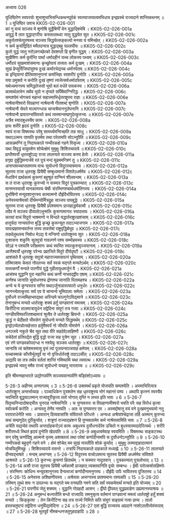 अध्यायः 026

युधिष्ठिरेण स्वपरयोः शुभाशुभाभिसन्धिकथनपूर्वकं स्वस्याजय्यत्वमभिधाय इन्द्रप्रस्थे राज्यदाने शान्तिकथनम् ॥ 1 ॥
युधिष्ठिर उवाच 	KK05-02-026-001  
कां नु वाचं सञ्जय मे शृणोषि युद्धैषिणीं येन युद्धाद्बिभेषि ।	KK05-02-026-001a  
अयुद्धं वै तात युद्धाद्गरीयः कस्तल्लब्ध्वा जातु युद्ध्येत सूत ॥	KK05-02-026-001c  
अकुर्वतश्चेत्पुरुषस्य सञ्जय सिद्ध्येत्सङ्कल्पो मनसा यं यमिच्छेत् ।	KK05-02-026-002a  
न कर्म कुर्याद्विदितं ममैतदन्यत्र युद्धाद्बहु यल्लघीयः ॥	KK05-02-026-002c  
कुतो युद्धं जातु नरोऽवगच्छेत्को देवशप्तो हि वृणीत युद्धम् ।	KK05-02-026-003a  
सुखैषिणः कर्म कुर्वन्ति पार्था धर्मादहीनं यच्च लोकस्य पथ्यम् ॥	KK05-02-026-003c  
धर्मोदयं सुखमाशंसमानाः कृच्छ्रोपायं तत्त्वतः कर्म दुःखम् ।	KK05-02-026-004a  
सुखं प्रेप्सुर्विजिघांसुश्च दुःखं कर्मारभेद्यच्च धर्मानपेतम् ॥	KK05-02-026-004c  
क इन्द्रियाणां प्रीतिवशानुगानां कर्माभिज्ञः स्वशरीरं दुनोति ।	KK05-02-026-005a  
यया प्रमुक्तो न करोति दुःखं तृष्णां त्यजेत्सर्वधर्मादपेताम् ॥	KK05-02-026-005c  
यथेध्यमानस्य समिद्धतेजसो भूयो बलं वर्धते पावकस्य ।	KK05-02-026-006a  
कामार्थलाभेन तथैव भूयो न तृप्यते सर्पिषेवाग्निरिद्धः ।	KK05-02-026-006c  
सम्पश्येमं भोगचयं महान्तं सहास्माभिर्धृतराष्ट्रस्य राज्ञः ॥	KK05-02-026-006e  
नाश्रेयानीश्वरो विग्रहाणां नाश्रेयान्वै गीतशब्दं शृणोति ।	KK05-02-026-007a  
नाश्रेयान्वै सेवते माल्यगन्धान्न चाप्यश्रेयाननुलेपनानि ॥	KK05-02-026-007c  
नाश्रेयान्वै प्रावारान्संविवस्ते कथं त्वस्मान्सम्प्रणुदेत्कुरुभ्यः ॥	KK05-02-026-007e  
अत्रैव स्यादबुधस्यैव कामः ।	KK05-02-026-008a  
प्रायः शरीरे हृदयं दुनोति ॥	KK05-02-026-008c  
स्वयं राजा विषमस्थः परेषु सामर्थ्यमन्विच्छति तन्न साधु ।	KK05-02-026-009a  
यथाऽऽत्मनः पश्यति वृत्तमेव तथा परेतामपि सोऽभ्युपैति ॥	KK05-02-026-009c  
आसन्नमग्निं तु निदाघकाले गम्भीरकक्षे गहने विसृज्य ।	KK05-02-026-010a  
यथा विवृद्धं वायुवशेन शोचेत्क्षेमं मुमुक्षुः शिशिरव्यपाये ॥	KK05-02-026-010c  
प्राप्तैश्वर्यो धृतराष्ट्रोऽद्य राजा लालप्यते सञ्जय कस्य हेतोः ।	KK05-02-026-011a  
प्रगृह्य दुर्बुद्धिमनार्जवे रतं पुत्रं मन्दं मूढममन्त्रिणं तु ॥	KK05-02-026-011c  
अनाप्तवच्चाप्ततमस्य वाचः सुयोधनो विदुरस्यावमत्य ।	KK05-02-026-012a  
सुतस्य राजा धृतराष्ट्रः प्रियैषी सम्बुध्यमानो विशतेऽधर्ममेव ॥	KK05-02-026-012c  
मेधाविनं ह्यर्थकामं कुरूणां बहुश्रुतं वाग्मिनं शीलवन्तम् ।	KK05-02-026-013a  
स तं राजा धृतराष्ट्रः कुरुभ्यो न सस्मार विदुरं पुत्रकाम्यात् ॥	KK05-02-026-013c  
मानघ्नस्यासौ मानकामस्य चेर्षोः संरम्भिणश्चार्थधर्मातिगस्य ।	KK05-02-026-014a  
दुर्भाषिणो मन्युवशानुगस्य कामात्मनो दौर्हृदैर्भावितस्य ॥	KK05-02-026-014c  
अनेयस्याश्रेयसो दीर्घमन्योर्मित्रद्रुहः सञ्जय पापबुद्धेः ।	KK05-02-026-015a  
सुतस्य राजा धृतराष्ट्रः प्रियैषी प्रपश्यमानः प्राजहाद्धर्मकामौ ॥	KK05-02-026-015c  
तदैव मे सञ्जय दीव्यतोऽभून्मतिः कुरूणामागतः स्यादभावः ।	KK05-02-026-016a  
काव्यां वाचं विदुरो भाषमाणो न विन्दते यद्धार्तराष्ट्रात्प्रशंसाम् ॥	KK05-02-026-016c  
क्षत्तुर्यदा नान्ववर्तन्त बुद्धिं कृच्छ्रं कुरून्सूत तदाऽभ्याजगाम ।	KK05-02-026-017a  
यावत्प्रज्ञामन्ववर्तन्त तस्य तावत्तेषां राष्ट्रवृद्धिर्बभूव ॥	KK05-02-026-017c  
तदर्थलुब्धस्य निबोध मेऽद्य ये मन्त्रिणो धार्तराष्ट्रस्य सूत ।	KK05-02-026-018a  
दुःशासनः शकुनिः सूतपुत्रो गावल्गणे पश्य सम्मोहमस्य ॥	KK05-02-026-018c  
सोऽहं न पश्यामि परीक्षमाणः कथं स्वस्ति स्यात्कुरुसृञ्जयानाम् ।	KK05-02-026-019a  
आत्तैश्वर्यो धृतराष्ट्रः परेभ्यः प्रव्राजिते विदुरे दीर्घदृष्टौ ॥	KK05-02-026-019c  
आशंसते वै धृतराष्ट्रः सपुत्रो महाराज्यमसपत्नं पृथिव्याम् ।	KK05-02-026-020a  
तस्मिञ्शमः केवलं नोपलभ्यः सर्वं स्वकं मद्गते मन्यतेऽर्थम् ॥	KK05-02-026-020c  
यत्तत्कर्णो मन्यते पारणीयं युद्धे गृहीतायुधमर्जुनं वै ।	KK05-02-026-021a  
आसंश्च युद्धानि पुरा महान्ति कथं कर्णो नाभवद्द्वीप एषाम् ॥	KK05-02-026-021c  
कर्णश्च जानाति सुयोधनश्च द्रोणश्च जानाति पितामहश्च ।	KK05-02-026-022a  
अन्ये च ये कुग्वस्तत्र सन्ति यथाऽर्जुनान्नास्त्यपरो धनुर्धरः ॥	KK05-02-026-022c  
जानन्त्येतत्कुरवः सर्व एव ये चाप्यन्ये भूमिपालाः समेताः ।	KK05-02-026-023a  
दुर्योधने राज्यमिहाभवद्यथा अरिन्दमे फाल्गुनेऽविद्यमाने ॥	KK05-02-026-023c  
तेनानुबन्धं मन्यते धार्तराष्ट्रः शक्यं हर्तुं पाण्डवानां ममत्वम् ।	KK05-02-026-024a  
किरीटिना तालमात्रायुधेन तद्वेदिना संयुगं तत्र गत्वा ॥	KK05-02-026-024c  
गाण्डीवविष्फारितशब्दमात्रं श्रुत्वैव ते धार्तराष्ट्रा म्रियन्ते ।	KK05-02-026-025a  
क्रुद्धं न चेदीक्षते भीमसेनं सुयोधनो मन्यते सिद्धमर्थम् ॥	KK05-02-026-025c  
इन्द्रोऽप्येतन्नोत्सहेत्तात हर्तुमैश्वर्यं नो जीवति भीमसेने ।	KK05-02-026-026a  
धनञ्जये नकुले चैव सूत तथा वीरे सहदेवेऽसहिष्णौ ॥	KK05-02-026-026c  
सचेदेतां प्रतिपद्येत बुद्धिं वृद्धो राजा सह पुत्रेण सूत ।	KK05-02-026-027a  
एवं रणे पाण्डवकोपदग्धा न नश्येयुः सञ्जय धार्तराष्ट्राः ॥	KK05-02-026-027c  
जानासि त्वं क्लेशमस्मासु वृत्तं त्वां पूजयन्सञ्जयाहं क्षमेयम् ।	KK05-02-026-028a  
यच्चास्माकं कौरवैर्भूतपूर्वं या नो वृत्तिर्धार्तराष्ट्रे तदाऽऽसीत् ॥	KK05-02-026-028c  
अद्यापि सा तत्र तथैव वर्ततां शान्तिं गमिष्यामि यथा त्वमात्थ ।	KK05-02-026-029a  
इन्द्रप्रस्थे भवतु ममैव राज्यं सुयोधनो यच्छतु भारताग्र्यः ॥ ॥	KK05-02-026-029c  

इति श्रीमन्महाभारते उद्योगपर्वणि सञ्जययानपर्वणि षड्विंशोऽध्यायः ॥

5-26-3 अहीनम् अनपगतम् ॥ 3 ॥ 5-26-6 उक्तमर्थं प्रकृते योजयति सम्पश्येति । अस्माभिरित्यत्र धार्तराष्ट्रान् अन्तर्भाव्याह । पञ्चाधिकेन पुत्रशतेन सह धृतराष्ट्रस्य भोगं महान्तं पश्य । अथापि कृत्स्नं स्वस्यैव भवत्विति बुद्ध्याऽस्मान् राज्याद्दूरीकृत्य ततो भोगात् तृप्तिं न लभत इति भावः ॥ 6 ॥ 5-26-7 पितृव्यनिन्दादोषाद्भीतः पुनराह नाश्रेयानिति । यः पुण्यवत्तरः स विग्रहाणामीश्वरो भवति परैः सह विरोधं कृत्वा स्वोत्कर्षं करोति । अन्यस्तु तेनैव नश्यति । अतः स पुण्यवत्तर एव । अस्मद्दोषात्तु वयं वने दुःखमनुभवामो नतु परापराधेनेति भावः । प्रावारान् दिव्यवासांसि संविवस्ते परिधत्ते । अन्यधा अश्रेयांश्चेद्राजा तर्हि अस्मान् कुरुभ्यः कथं सम्प्रणुदेत् दूरीकुर्यात् । शत्रूणां राज्याद्भ्रंशनं हि पुण्यवतामेव कर्म नाश्रेयसामिति भावः ॥ 7 ॥ 5-26-8 अत्रेति यद्यप्येवं तथापि अन्तर्दाहकरोऽयं कामः अबुधस्य दुर्योधनादेरेव उचितो न बुधस्यास्मदादेरित्यर्थः । शरीरे शरीरमध्ये स्थितं हृदयं दुनोति खेदयति ॥ 8 ॥ 5-26-9 अबुधत्वमेवाह स्वयमिति । विषमस्थः सङ्कटस्थः सन् परेषु कर्णादिषु आत्मनो वृत्तम् अशक्तत्वं तथा परेषां कर्णादीनामपि स दुर्योधनोऽभ्युपैति ॥ 9 ॥ 5-26-10 गम्भीरकक्षे बहुतृणे गहने वने । क्षेमं शोचेत् मम सुखं नास्तीति शोकं कुर्यात् । मुमुक्षुः तस्माद्दाहादात्मानं मोचयितुमिच्छुः । शिशिरव्यपाये वसन्ते । तत्रापि निदाघकाले दाहकाले मध्याह्ने ॥ 10 ॥ 5-26-11 लालप्यते दीनवद्भाषते । मन्दम् अभाग्यम् ॥ 5-26-12 विदुरस्य वाचोऽवमत्य सुतस्य प्रियैषी अधर्ममेव संविशते आश्रयते ॥ 5-26-13 कुरुभ्यः कुरूणां हितार्थम् । न सस्मार नादृतवान् । पुत्रकाम्यात् पुत्रलोभात् ॥ 13 ॥ 5-26-14 असौ राजा सुतस्य प्रियैषी धर्मकामौ प्राजहात् त्यक्तवानिति द्वयोः सम्बन्धः । ईर्षोः परोत्कर्षासहिष्णोः । संरम्भिणः क्रोधिनः मन्युवशानुगस्य दैन्यभाजां कर्णादीनामनुगस्य । दौर्हृदैः पापैः भावितस्य पूजितस्य ॥ 14 ॥ 5-26-15 अनेयस्य अशिक्षणीयस्य । अश्रेयसः अभाग्यस्य प्रपश्यमानः पश्यन्नपि ॥ 15 ॥ 5-26-20 तस्मिन् लुब्धे शमः न उपलभ्यः यः मद्गते मम वनम्प्रति गमने सति सर्वं स्वकमेवार्थं मन्यते इति योज्यम् ॥ 20 ॥ 5-26-21 पारणीयं जेतुं शक्यम् । युद्धानि गोग्रहदौ आसन् । द्वीपो द्वीपवत् युद्धप्रवाहेण उह्यमानस्याश्रयः ॥ 21 ॥ 5-26-24 अनुबन्धं बध्नातीति बन्धो राज्यादिः तमनुसृत्य वर्तमानं पाण्डवानां ममत्वं धार्तराष्ट्रो हर्तुं शक्यं मन्यते । किङ्कृत्वा । तेन किरीटिना सह तत्र राज्ये निमित्ते सति संयुगं सङ्ग्रामं गत्वा प्राप्य । तालो हस्तचतुष्टयं तद्वेदिना धनुर्विद्यावेदिना ॥ 24 ॥ 5-26-27 एतां बुद्धिं राज्यस्य अप्रदाने नाशोऽस्तीत्येवंरूपाम् ॥ 27 ॥ 5-26-28 भूतपूर्वं भीमबन्धनजतुगृहदाहादि ॥ 28 ॥ 
